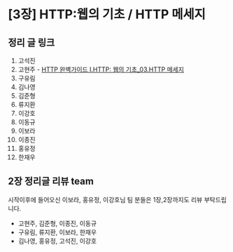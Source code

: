 # [3장] HTTP:웹의 기초 / HTTP 메세지

## 정리 글 링크

1. 고석진
2. 고현주 - [HTTP 완벽가이드 I.HTTP: 웹의 기초_03.HTTP 메세지](https://dev-junior.tistory.com/7)
3. 구유림
4. 김나영
5. 김준형
6. 류지환
7. 이강호
8. 이동규
9. 이보라
10. 이종진
11. 홍유정
12. 한재우

## 2장 정리글 리뷰 team
시작이후에 들어오신 이보라, 홍유정, 이강호님 팀 분들은 1장,2장까지도 리뷰 부탁드립니다.
- 고현주, 김준형, 이종진, 이동규
- 구유림, 류지환, 이보라, 한재우
- 김나영, 홍유정, 고석진, 이강호
